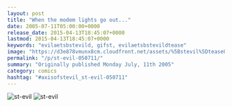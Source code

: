 ```yaml
---
layout: post
title: "When the modem lights go out..."
date: 2005-07-11T05:00:00+0000
release_date: 2015-04-13T18:45:07+0000
lastmod: 2015-04-13T18:45:07+0000
keywords: "evilaetsbstevild, gifst, evilaetsbstevildtease"
image: "https://d3e878vmunx8cm.cloudfront.net/assets/%5Bstevil%5Dtease07-10-05.gif"
permalink: "/p/st-evil-050711/"
summary: "Originally published Monday July, 11th 2005"
category: comics
hashtag: "#axisofstevil_st-evil-050711"
---
```


![st-evil](https://d3e878vmunx8cm.cloudfront.net/assets/%5Bstevil%5Dtease07-10-05.gif)
![st-evil](https://d3e878vmunx8cm.cloudfront.net/assets/%5Bstevil%5D07-10-05.gif)
